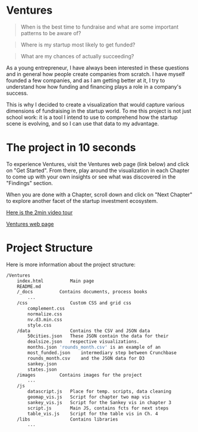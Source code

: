 # Ventures

> When is the best time to fundraise and what are some important patterns to be aware of?

> Where is my startup most likely to get funded?

> What are my chances of actually succeeding?

As a young entrepreneur, I have always been interested in these questions and in general how people create companies from scratch. I have myself founded a few companies, and as I am getting better at it, I try to understand how how funding and financing plays a role in a company's success.

This is why I decided to create a visualization that would capture various dimensions of fundraising in the startup world. To me this project is not just school work: it is a tool I intend to use to comprehend how the startup scene is evolving, and so I can use that data to my advantage.

# The project in 10 seconds
To experience Ventures, visit the Ventures web page (link below) and click on "Get Started". From there, play around the visualization in each Chapter to come up with your own insights or see what was discovered in the "Findings" section.

When you are done with a Chapter, scroll down and click on "Next Chapter" to explore another facet of the startup investment ecosystem.

[Here is the 2min video tour](https://youtu.be/dX-Ueq1erO0)

[Ventures web page](http://didjeridou.github.io/cs171-pr-ventures/)

# Project Structure
Here is more information about the project structure:

```sh
/Ventures
	index.html			Main page
	README.md
	/_docs			Contains documents, process books
		...
	/css				Custom CSS and grid css
		complement.css 	
		normalize.css
		nv.d3.min.css	
		style.css
	/data				Contains the CSV and JSON data
		50cities.json	These JSON contain the data for their
		dealsize.json	respective visualizations.
		months.json	'rounds_month.csv' is an example of an
		most_funded.json	intermediary step between Crunchbase
		rounds_month.csv	and the JSON data for D3
		sankey.json	
		states.json	
	/images			Contains images for the project
		...
	/js	
		datascript.js	Place for temp. scripts, data cleaning
		geomap_vis.js	Script for chapter two map vis
		sankey_vis.js	Script for the Sankey vis in chapter 3
		script.js		Main JS, contains fcts for next steps
		table_vis.js	Script for the table vis in Ch. 4
	/libs				Contains libraries
		...
```
